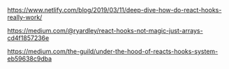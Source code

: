 https://www.netlify.com/blog/2019/03/11/deep-dive-how-do-react-hooks-really-work/

https://medium.com/@ryardley/react-hooks-not-magic-just-arrays-cd4f1857236e

https://medium.com/the-guild/under-the-hood-of-reacts-hooks-system-eb59638c9dba
